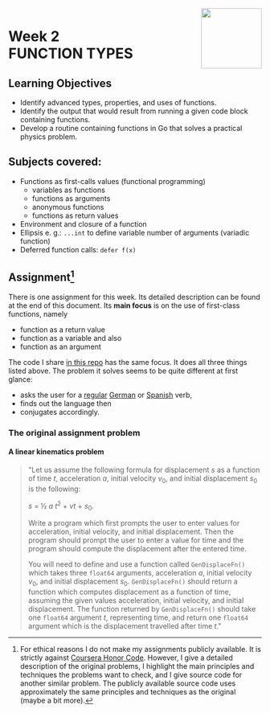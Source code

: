 <a href="../">
  <img src="/img/Functions,%20Methods,%20and%20Interfaces%20in%20Go%20logo.avif" width="120" align="right">
</a>

# Week 2 <br> FUNCTION TYPES

## Learning Objectives
- Identify advanced types, properties, and uses of functions.
- Identify the output that would result from running a given code block containing functions.
- Develop a routine containing functions in Go that solves a practical physics problem.

## Subjects covered: 
- Functions as first-calls values (functional programming)
  - variables as functions
  - functions as arguments
  - anonymous functions
  - functions as return values
- Environment and closure of a function
- Ellipsis e. g.: `...int` to define variable number of arguments (variadic function)
- Deferred function calls: `defer f(x)`

## Assignment[^1] 

There is one assignment for this week. Its detailed description can be found at the end of this document. Its **main focus** is on the use of first-class functions, namely
- function as a return value
- function as a variable and also
- function as an argument

The code I share [in this repo](conjugation.go) has the same focus. It does all three things listed above. The problem it solves seems to be quite different at first glance: 
- asks the user for a [regular](https://en.wikipedia.org/wiki/Regular_and_irregular_verbs) [German](https://en.wikipedia.org/wiki/German_conjugation) or [Spanish](https://en.wikipedia.org/wiki/Spanish_conjugation) verb, 
- finds out the language then 
- conjugates accordingly. 

### The original assignment problem

#### A linear kinematics problem

>"Let us assume the following formula for displacement *s* as a function of time *t*, acceleration *a*, initial velocity *v*<sub>0</sub>,
and initial displacement *s*<sub>0</sub> is the following: 
>
>*s* = ½ *a* *t*<sup>2</sup> + *vt* + *s*<sub>0</sub>.
>
>Write a program which first prompts the user to enter values for acceleration, initial velocity, and initial displacement. Then the program should prompt the user to enter a value for time and the program should compute the displacement after the entered time.
>
>You will need to define and use a function called `GenDisplaceFn()` which takes three `float64` arguments, acceleration *a*, initial velocity *v*<sub>0</sub>, and initial displacement *s*<sub>0</sub>. `GenDisplaceFn()` should return a function which computes displacement as a function of time, assuming the given values acceleration, initial velocity, and initial displacement. The function returned by `GenDisplaceFn()` should take one `float64` argument *t*, representing time, and return one `float64` argument which is the displacement travelled after time *t*."

[^1]: For ethical reasons I do not make my assignments publicly available. It is strictly against [Coursera Honor Code](https://www.coursera.support/s/article/209818863-Coursera-Honor-Code?language=en_US). However, I give a detailed description of the original problems, I highlight the main principles and techniques the problems want to check, and I give source code for another similar problem. The publicly available source code uses approximately the same principles and techniques as the original (maybe a bit more). 
